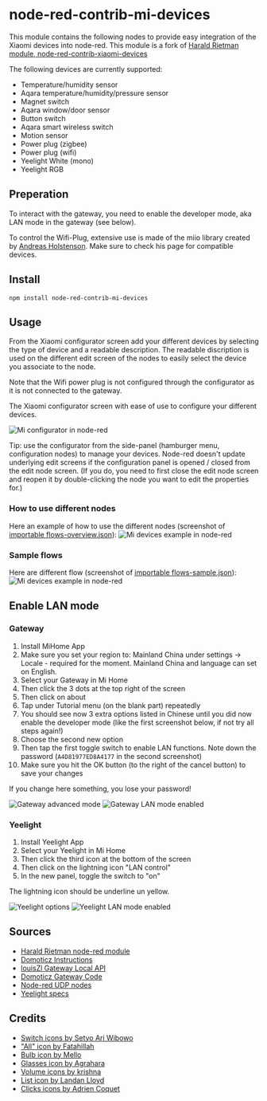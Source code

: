 # node-red-contrib-mi-devices

This module contains the following nodes to provide easy integration of the Xiaomi devices into node-red.
This module is a fork of [Harald Rietman module, node-red-contrib-xiaomi-devices](https://github.com/hrietman/node-red-contrib-xiaomi-devices)

The following devices are currently supported:

* Temperature/humidity sensor
* Aqara temperature/humidity/pressure sensor
* Magnet switch
* Aqara window/door sensor
* Button switch
* Aqara smart wireless switch
* Motion sensor
* Power plug (zigbee)
* Power plug (wifi)
* Yeelight White (mono)
* Yeelight RGB

## Preperation

To interact with the gateway, you need to enable the developer mode, aka LAN mode in the gateway (see below).

To control the Wifi-Plug, extensive use is made of the miio library created by [Andreas Holstenson](https://github.com/aholstenson/miio).
Make sure to check his page for compatible devices.

## Install

```
npm install node-red-contrib-mi-devices
```

## Usage

From the Xiaomi configurator screen add your different devices by selecting the type of device and a readable description. The readable discription is used on the different edit screen of the nodes to easily select the device you associate to the node.

Note that the Wifi power plug is not configured through the configurator as it is not connected to the gateway.

The Xiaomi configurator screen with ease of use to configure your different devices.

![Mi configurator in node-red](resources/mi-configurator.png?raw=true "Mi configurator in node-red")

Tip: use the configurator from the side-panel (hamburger menu, configuration nodes) to manage your devices. Node-red doesn't update underlying edit screens if the configuration panel is opened / closed from the edit node screen. (If you do, you need to first close the edit node screen and reopen it by double-clicking the node you want to edit the properties for.)

### How to use different nodes

Here an example of how to use the different nodes (screenshot of [importable flows-overview.json](flows-overview.json?raw=true "Mi Devices overview")):
![Mi devices example in node-red](resources/mi-devices-overview.png?raw=true "Mi devices example in node-red")


### Sample flows

Here are different flow (screenshot of [importable flows-sample.json](flows-sample.json?raw=true "Different flows using Mi Devices")):
![Mi devices example in node-red](resources/mi-devices-sample.png?raw=true "Mi devices flow sample")

## Enable LAN mode

### Gateway

1. Install MiHome App
2. Make sure you set your region to: Mainland China under settings -> Locale - required for the moment.
Mainland China and language can set on English.
3. Select your Gateway in Mi Home
4. Then click the 3 dots at the top right of the screen
5. Then click on about
6. Tap under Tutorial menu (on the blank part) repeatedly
7. You should see now 3 extra options listed in Chinese until you did now enable the developer mode (like the first screenshot below, if not try all steps again!)
8. Choose the second new option
9. Then tap the first toggle switch to enable LAN functions. Note down the password (`A4D81977ED8A4177` in the second screenshot)
10. Make sure you hit the OK button (to the right of the cancel button) to save your changes

If you change here something, you lose your password!

![Gateway advanced mode](resources/xiaomi-gateway-advanced-mode.png?raw=true "Gateway advanced mode")
![Gateway LAN mode enabled](resources/xiaomi-gateway-lan-enabled.png?raw=true "Gateway LAN mode enabled")

### Yeelight

1. Install Yeelight App
2. Select your Yeelight in Mi Home
3. Then click the third icon at the bottom of the screen
4. Then click on the lightning icon "LAN control"
5. In the new panel, toggle the switch to "on"

The lightning icon should be underline un yellow.

![Yeelight options](resources/xiaomi-yeelight-options.png?raw=true "Yeelight options")
![Yeelight LAN mode enabled](resources/xiaomi-yeelight-lan-enabled.png?raw=true "Yeelight LAN mode enabled")

## Sources

* [Harald Rietman node-red module](https://github.com/hrietman/node-red-contrib-xiaomi-devices)
* [Domoticz Instructions](https://www.domoticz.com/wiki/Xiaomi_Gateway_(Aqara))
* [louisZl Gateway Local API](https://github.com/louisZL/lumi-gateway-local-api)
* [Domoticz Gateway Code](https://github.com/domoticz/domoticz/blob/development/hardware/XiaomiGateway.cpp)
* [Node-red UDP nodes](https://github.com/node-red/node-red/blob/master/nodes/core/io/32-udp.js)
* [Yeelight specs](http://www.yeelight.com/download/Yeelight_Inter-Operation_Spec.pdf)

## Credits

* [Switch icons by Setyo Ari Wibowo](https://thenounproject.com/seochan.art/)
* ["All" icon by Fatahillah](https://thenounproject.com/fatahillah/)
* [Bulb icon by Mello](https://thenounproject.com/stonuiiuntk/)
* [Glasses icon by Agrahara](https://thenounproject.com/agrahara4/)
* [Volume icons by krishna](https://thenounproject.com/krishanayuga/)
* [List icon by Landan Lloyd](https://thenounproject.com/landan/)
* [Clicks icons by Adrien Coquet](https://thenounproject.com/coquet_adrien/)
